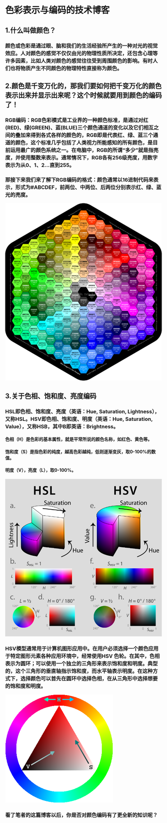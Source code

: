 # 色彩表示与编码的技术博客

## 1.什么叫做颜色？

### 颜色或色彩是通过眼、脑和我们的生活经验所产生的一种对光的视觉效应。人对颜色的感觉不仅仅由光的物理性质所决定，还包含心理等许多因素，比如人类对颜色的感觉往往受到周围颜色的影响。有时人们也将物质产生不同颜色的物理特性直接称为颜色。

## 2.颜色是千变万化的，那我们要如何把千变万化的颜色表示出来并显示出来呢？这个时候就要用到颜色的编码了！

### RGB编码：RGB色彩模式是工业界的一种颜色标准，是通过对红(RED)、绿(GREEN)、蓝(BLUE)三个颜色通道的变化以及它们相互之间的叠加来得到各式各样的颜色的，RGB即是代表红、绿、蓝三个通道的颜色，这个标准几乎包括了人类视力所能感知的所有颜色，是目前运用最广的颜色系统之一。在电脑中，RGB的所谓“多少”就是指亮度，并使用整数来表示。通常情况下，RGB各有256级亮度，用数字表示为从0、1、2...直到255。

### 那接下来我们来了解下RGB编码的格式：颜色通常以16进制代码来表示，形式为#ABCDEF，前两位、中两位、后两位分别表示红、绿、蓝光的亮度。

![](images//颜色.gif)

## 3.关于色相、饱和度、亮度编码

### HSL即色相、饱和度、亮度（英语：Hue, Saturation, Lightness），又称HSL。HSV即色相、饱和度、明度（英语：Hue, Saturation, Value），又称HSB，其中B即英语：Brightness。

#### 色相（H）是色彩的基本属性，就是平常所说的颜色名称，如红色、黄色等。

#### 饱和度（S）是指色彩的纯度，越高色彩越纯，低则逐渐变灰，取0-100%的数值。 

#### 明度（V），亮度（L），取0-100%。 



![](images//颜色2.png)

### HSV模型通常用于计算机图形应用中。在用户必须选择一个颜色应用于特定图形元素各种应用环境中，经常使用HSV 色轮。在其中，色相表示为圆环；可以使用一个独立的三角形来表示饱和度和明度。典型的，这个三角形的垂直轴指示饱和度，而水平轴表示明度。在这种方式下，选择颜色可以首先在圆环中选择色相，在从三角形中选择想要的饱和度和明度。

![](images//颜色3.png)

### 看了笔者的这篇博客以后，你是否对颜色编码有了更全新的知识呢？

